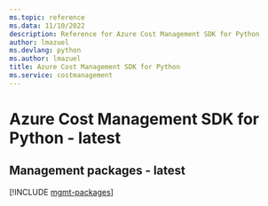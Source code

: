 ```yaml
---
ms.topic: reference
ms.data: 11/10/2022
description: Reference for Azure Cost Management SDK for Python
author: lmazuel
ms.devlang: python
ms.author: lmazuel
title: Azure Cost Management SDK for Python
ms.service: costmanagement
---
```

# Azure Cost Management SDK for Python - latest

## Management packages - latest
[!INCLUDE [mgmt-packages](cost-management-mgmt-index.md)]